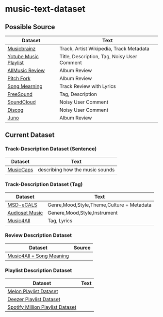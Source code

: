 # music-text-dataset


## Possible Source

| Dataset | Text |
| ------ | ------ |
| [Musicbrainz](https://musicbrainz.org/artist/cc197bad-dc9c-440d-a5b5-d52ba2e14234)| Track, Artist Wikipedia, Track Metadata |
| [Yotube Music Playlist](https://www.youtube.com/watch?v=84YxwrxRc5s) | Title, Description, Tag, Noisy User Comment |
| [AllMusic Review](https://www.allmusic.com/album/abbey-road-mw0000192938) | Album Review |
| [Pitch Fork](https://pitchfork.com/reviews/albums/laraaji-segue-to-infinity/)| Album Review |
| [Song Mearning](https://songmeanings.com/songs/view/3530822107859534370/) | Track Review with Lyrics |
| [FreeSound](https://freesound.org/people/DeVern/sounds/348275/) | Tag, Description |
| [SoundCloud](https://soundcloud.com/moe-p0/newjeans-omg) | Noisy User Comment |
| [Discog](https://www.discogs.com/ko/release/377554-The-Beatles-Let-It-Be) | Noisy User Comment |
| [Juno](https://www.juno.co.uk/products/brightness-shallan-whispers-of-an-ancient-world/920749-01/) | Album Review |


## Current Dataset

### Track-Description Dataset (Sentence)
| Dataset | Text |
| ------ | ------ |
| [MusicCaps](https://huggingface.co/datasets/google/MusicCaps) | describing how the music sounds |

### Track-Description Dataset (Tag)
| Dataset | Text |
| ------ | ------ |
| [MSD-eCALS](https://github.com/seungheondoh/msd-subsets)| Genre,Mood,Style,Theme,Culture + Metadata |
| [Audioset Music](https://research.google.com/audioset/ontology/music_1.html) | Genere,Mood,Style,Instrument |
| [Music4All](https://sites.google.com/view/contact4music4all) | Tag, Lyrics |

### Review Description Dataset
| Dataset | Source |
| ------ | ------ |
| [Music4All + Song Meaning](https://zenodo.org/record/6519264) | |

### Playlist Description Dataset
| Dataset | Text |
| ------ | ------ |
| [Melon Playlist Dataset](https://mtg.github.io/melon-playlist-dataset/) | |
| [Deezer Playlist Dataset](https://zenodo.org/record/7419490) | |
| [Spotify Million Playlist Dataset](https://www.aicrowd.com/challenges/spotify-million-playlist-dataset-challenge) | |
